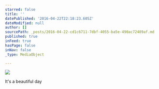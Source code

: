 ```yaml
---
starred: false
title: ''
datePublished: '2016-04-22T22:18:23.605Z'
dateModified: null
author: []
sourcePath: _posts/2016-04-22-cd1c6711-7dbf-4055-ba5e-490ac72489af.md
published: true
inFeed: true
hasPage: false
inNav: false
_type: MediaObject

---
```

![](https://the-grid-user-content.s3-us-west-2.amazonaws.com/292a1b23-a1ae-4acf-9fdc-5e9d48dc7049.jpg)

It's a beautiful day